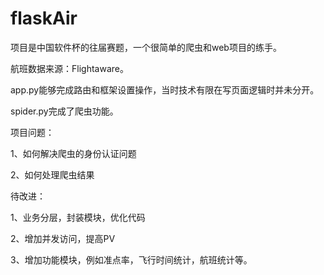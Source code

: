 # flaskAir

项目是中国软件杯的往届赛题，一个很简单的爬虫和web项目的练手。

航班数据来源：Flightaware。

app.py能够完成路由和框架设置操作，当时技术有限在写页面逻辑时并未分开。

spider.py完成了爬虫功能。

项目问题：

  1、如何解决爬虫的身份认证问题
  
  2、如何处理爬虫结果

待改进：

  1、业务分层，封装模块，优化代码
  
  2、增加并发访问，提高PV
  
  3、增加功能模块，例如准点率，飞行时间统计，航班统计等。
  
